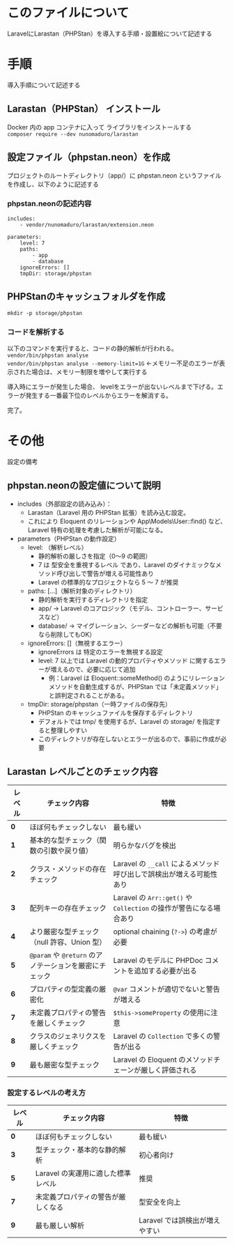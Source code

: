 # このファイルについて
LaravelにLarastan（PHPStan）を導入する手順・設置絵について記述する


# 手順
導入手順について記述する

##  Larastan（PHPStan） インストール
Docker 内の app コンテナに入って ライブラリをインストールする  
`composer require --dev nunomaduro/larastan`  

## 設定ファイル（phpstan.neon）を作成
プロジェクトのルートディレクトリ（app/）に phpstan.neon というファイルを作成し、以下のように記述する

### phpstan.neonの記述内容
```
includes:
    - vendor/nunomaduro/larastan/extension.neon

parameters:
    level: 7
    paths:
        - app
        - database
    ignoreErrors: []
    tmpDir: storage/phpstan
```

## PHPStanのキャッシュフォルダを作成
`mkdir -p storage/phpstan`

### コードを解析する
以下のコマンドを実行すると、コードの静的解析が行われる。  
`vendor/bin/phpstan analyse`  
`vendor/bin/phpstan analyse --memory-limit=1G`      ←メモリー不足のエラーが表示された場合は、メモリー制限を増やして実行する  

導入時にエラーが発生した場合、
levelをエラーが出ないレベルまで下げる。エラーが発生する一番最下位のレベルからエラーを解消する。

完了。

# その他
設定の備考

## phpstan.neonの設定値について説明
- includes（外部設定の読み込み）：
  - Larastan（Laravel 用の PHPStan 拡張）を読み込む設定。
  - これにより Eloquent のリレーションや App\Models\User::find() など、Laravel 特有の処理を考慮した解析が可能になる。
- parameters（PHPStan の動作設定）
  - level: （解析レベル）
    - 静的解析の厳しさを指定（0〜9 の範囲）
    - 7 は 型安全を重視するレベル であり、Laravel のダイナミックなメソッド呼び出しで警告が増える可能性あり
    - Laravel の標準的なプロジェクトなら 5 〜 7 が推奨
  - paths: [...]（解析対象のディレクトリ）
    - 静的解析を実行するディレクトリを指定
    - app/ → Laravel のコアロジック（モデル、コントローラー、サービスなど）
    - database/ → マイグレーション、シーダーなどの解析も可能（不要なら削除してもOK）
  - ignoreErrors: []（無視するエラー）
    - ignoreErrors は 特定のエラーを無視する設定
    - level: 7 以上では Laravel の動的プロパティやメソッド に関するエラーが増えるので、必要に応じて追加
      - 例：Laravel は Eloquent::someMethod() のようにリレーションメソッドを自動生成するが、PHPStan では「未定義メソッド」と誤判定されることがある。
  - tmpDir: storage/phpstan（一時ファイルの保存先）
    - PHPStan のキャッシュファイルを保存するディレクトリ
    - デフォルトでは tmp/ を使用するが、Laravel の storage/ を指定すると整理しやすい
    - このディレクトリが存在しないとエラーが出るので、事前に作成が必要


## Larastan レベルごとのチェック内容

| レベル | チェック内容 | 特徴 |
|--------|-------------|------|
| **0**  | ほぼ何もチェックしない | 最も緩い |
| **1**  | 基本的な型チェック（関数の引数や戻り値） | 明らかなバグを検出 |
| **2**  | クラス・メソッドの存在チェック | Laravel の `__call` によるメソッド呼び出しで誤検出が増える可能性あり |
| **3**  | 配列キーの存在チェック | Laravel の `Arr::get()` や `Collection` の操作が警告になる場合あり |
| **4**  | より厳密な型チェック（null 許容、Union 型） | optional chaining (`?->`) の考慮が必要 |
| **5**  | `@param` や `@return` のアノテーションを厳密にチェック | Laravel のモデルに PHPDoc コメントを追加する必要が出る |
| **6**  | プロパティの型定義の厳密化 | `@var` コメントが適切でないと警告が増える |
| **7**  | 未定義プロパティの警告を厳しくチェック | `$this->someProperty` の使用に注意 |
| **8**  | クラスのジェネリクスを厳しくチェック | Laravel の `Collection` で多くの警告が出る |
| **9**  | 最も厳密な型チェック | Laravel の Eloquent のメソッドチェーンが厳しく評価される |

### 設定するレベルの考え方

| レベル | チェック内容 | 特徴 |
|--------|-------------|------|
| **0** | ほぼ何もチェックしない | 最も緩い |
| **3** | 型チェック・基本的な静的解析 | 初心者向け |
| **5** | Laravel の実運用に適した標準レベル | 推奨 |
| **7** | 未定義プロパティの警告が厳しくなる | 型安全を向上 |
| **9** | 最も厳しい解析 | Laravel では誤検出が増えやすい |
